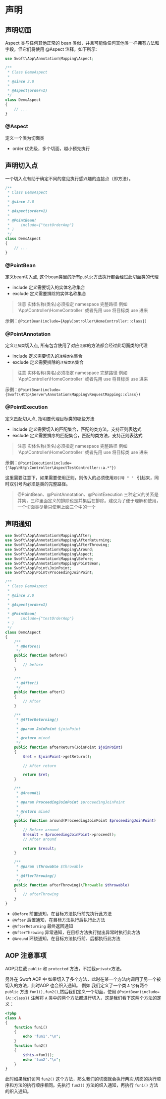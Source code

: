 # 声明

## 声明切面

Aspect 类与任何其他正常的 bean 类似，并且可能像任何其他类一样拥有方法和字段，但它们将使用 @Aspect 注释，如下所示:

```php
use Swoft\Aop\Annotation\Mapping\Aspect;

/**
 * Class DemoAspect
 *
 * @since 2.0
 *
 * @Aspect(order=1)
 */
class DemoAspect
{
    // ...
}
```

### @Aspect

定义一个类为切面类

- order 优先级，多个切面，越小预先执行

## 声明切入点

一个切入点有助于确定不同的意见执行感兴趣的连接点（即方法）。

```php
/**
 * Class DemoAspect
 *
 * @since 2.0
 *
 * @Aspect(order=1)
 *
 * @PointBean(
 *     include={"testOrderAop"}
 * )
 */
class DemoAspect
{
    // ...
}
```

### @PointBean

定义bean切入点, 这个bean类里的所有`public`方法执行都会经过此切面类的代理

- include 定义需要切入的实体名称集合
- exclude 定义需要排除的实体名称集合

> 注意 实体名称(类名)必须指定 namespace 完整路径 例如 'App\Controller\HomeController' 或者先用 use 将目标类 use 进来

示例：`@PointBean(include={App\Controller\HomeController::class})`

### @PointAnnotation

定义`注解类`切入点, 所有包含使用了对应`注解`的方法都会经过此切面类的代理

- include 定义需要切入的`注解类名`集合
- exclude 定义需要排除的`注解类名`集合

> 注意 实体名称(类名)必须指定 namespace 完整路径 例如 'App\Controller\HomeController' 或者先用 use 将目标类 use 进来

示例：`@PointBean(include={Swoft\Http\Server\Annotation\Mapping\RequestMapping::class})`


### @PointExecution

定义匹配切入点, 指明要代理目标类的哪些方法

- include 定义需要切入的匹配集合，匹配的类方法，支持正则表达式
- exclude 定义需要排序的匹配集合，匹配的类方法，支持正则表达式

> 注意 实体名称(类名)必须指定 namespace 完整路径 例如 'App\Controller\HomeController' 或者先用 use 将目标类 use 进来

示例：`@PointExecution(include={"App\Http\Controller\AspectTestController::a.*"})`

这里需要注意下，如果需要使用正则，则传入的必须使用`双引号 " " ` 引起来，同时双引号内必须是类的完整路径。


> @PointBean、@PointAnnotation、@PointExecution 三种定义的关系是并集，三种里面定义的排除也是并集后在排除。建议为了便于理解和使用，一个切面类尽量只使用上面三个中的一个

## 声明通知

```php
use Swoft\Aop\Annotation\Mapping\After;
use Swoft\Aop\Annotation\Mapping\AfterReturning;
use Swoft\Aop\Annotation\Mapping\AfterThrowing;
use Swoft\Aop\Annotation\Mapping\Around;
use Swoft\Aop\Annotation\Mapping\Aspect;
use Swoft\Aop\Annotation\Mapping\Before;
use Swoft\Aop\Annotation\Mapping\PointBean;
use Swoft\Aop\Point\JoinPoint;
use Swoft\Aop\Point\ProceedingJoinPoint;

/**
 * Class DemoAspect
 *
 * @since 2.0
 *
 * @Aspect(order=1)
 *
 * @PointBean(
 *     include={"testOrderAop"}
 * )
 */
class DemoAspect
{
    /**
     * @Before()
     */
    public function before()
    {
        // before
    }

    /**
     * @After()
     */
    public function after()
    {
        // After
    }

    /**
     * @AfterReturning()
     *
     * @param JoinPoint $joinPoint
     *
     * @return mixed
     */
    public function afterReturn(JoinPoint $joinPoint)
    {
        $ret = $joinPoint->getReturn();
        
        // After return

        return $ret;
    }

    /**
     * @Around()
     *
     * @param ProceedingJoinPoint $proceedingJoinPoint
     *
     * @return mixed
     */
    public function around(ProceedingJoinPoint $proceedingJoinPoint)
    {
        // Before around
        $result = $proceedingJoinPoint->proceed();
        // After around
        
        return $result;
    }

    /**
     * @param \Throwable $throwable
     *
     * @AfterThrowing()
     */
    public function afterThrowing(\Throwable $throwable)
    {
        // afterThrowing
    }
}
```

- `@Before` 前置通知，在目标方法执行前先执行此方法
- `@After` 后置通知，在目标方法执行后执行此方法
- `@AfterReturning` 最终返回通知
- `@AfterThrowing` 异常通知，在目标方法执行抛出异常时执行此方法
- `@Around` 环绕通知，在目标方法执行前、后都执行此方法

## AOP 注意事项

AOP只拦截 `public` 和 `protected` 方法，不拦截`private`方法。

另外在 Swoft AOP 中 如果切入了多个方法，此时在某一个方法内调用了另一个被切入的方法，此时AOP 也会织入通知。
例如 我们定义了一个类 `A` 它有两个 `public` 方法 `fun1(),fun2()`,然后我们定义一个切面，使用 `@PointBean(include={A::class})` 注解将 `A` 类中的两个方法都进行切入，这是我们看下这两个方法的定义：
```php
<?php
class A
{
    function fun1()
    {
        echo 'fun1'."\n";
    }
    function fun2()
    {
        $this->fun1();
        echo 'fun2'."\n";
    }
}
```
此时如果我们访问 `fun2()` 这个方法，那么我们的切面就会执行两次,切面的执行顺序和方法的执行顺序相同。先执行 `fun2()` 方法的织入通知，再执行 `fun1()` 方法的织入通知。